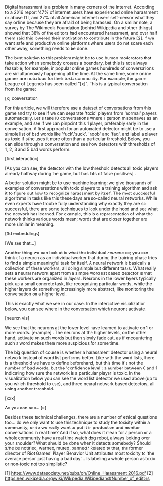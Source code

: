 Digital harassment is a problem in many corners of the internet. According to a 2016 report '47% of internet users have experienced online harassment or abuse [1], and 27% of all American internet users self-censor what they say online because they are afraid of being harassed. On a similar note, a survey by The Wikimedia Foundation (behind Wikipedia and other things) showed that 38% of the editors had encountered harassment, and over half them said this lowered their motivation to contribute in the future [2]. If we want safe and productive online platforms where users do not scare each other away, something needs to be done.

The best solution to this problem might be to use human moderators that take action when somebody crosses a boundary, but this is not always feasable; for example, in popular online games hundreds of conversations are simultaneously happening all the time. At the same time, some online games are notorious for their toxic community. For example, the game League of Legends has been called "[x]". This is a typical conversation from the game:

[x] conversation

For this article, we will therefore use a dataset of conversations from this game and try to see if we can separate 'toxic' players from 'normal' players automatically. Let's take 10 conversations where 1 person misbehaves as an example, and see if we can pinpoint this 1 player, preferably early in the conversation. A first approach for an automated detector might be to use a simple list of bad words like 'fuck','suck', 'noob' and 'fag', and label a player as toxic if s/he uses it more often than a particular threshold. Below, you can slide through a conversation and see how detectors with thresholds of 1, 2, 3 and 5 bad words perform.

[first interaction]

[As you can see, the detector with the low threshold detects all toxic players already halfway during the game, but has lots of false positives] .

A better solution might be to use machine learning: we give thousands of examples of conversations with toxic players to a training algorithm and ask it to figure out how to recognize harassment by itself. The most successful algorithms in tasks like this these days are so-called neural networks. While even experts have trouble fully understanding why exactly they are so successful, there are some techniques to look under the hood and see what the network has learned. For example, this is a representation of what the network thinks various words mean; words that are closer together are more similar in meaning.

[3d embeddings]

[We see that...]

Another thing we can look at is what the individual *neurons* do; you can think of a neuron as an individual worker that during the training phase tries to find a simple meaningful task for itself. A neural network is basically a collection of these workers, all doing simple but different tasks. What really sets a neural network apart from a simple word list based detector is that these workers are organized in *layers*. Neurons in the lower layers typically pick up a small concrete task, like recognizing particular words, while the higher layers do something increasingly more abstract, like monitoring the conversation on a higher level.

This is exactly what we see in our case. In the interactive visualization below, you can see where in the conversation which neurons activate.

[neuron vis]

We see that the neurons at the lower level have learned to activate on 1 or more words. [example] . The neurons at the higher levels, on the other hand, activate on such words but then slowly fade out, as if encountering such a word makes them more suspicious for some time.

The big question of course is whether a harassment detector using a neural network instead of word list performs better. Like with the word lists, there is a threshold we have to define beforehand, but this time it's not the number of bad words, but the 'confidence level': a number between 0 and 1 indicating how sure the network is a particular player is toxic. In the visualization below you can see the word list detector we used above (up to you which threshold to use), and three neural network based detectors, all using another threshold.

[xxx]

As you can see... [x]

Besides these technical challenges, there are a number of ethical questions too... do we only want to use this technique to study the toxicity within a community, or do we really want to put it in production and monitor conversations in real time? And if so, what does it mean for a person or a whole community have a real time watch dog robot, always looking over your shoulder? What should be done when it detects somebody? Should s/he be notified, warned, muted, banned? Related to that, the former director of Riot Games' Player Behavior Unit attributes most toxicity to 'the average person just having a bad day'... Is labeling a whole person as toxix or non-toxic not too simplistic?

 

[1]  https://www.datasociety.net/pubs/oh/Online_Harassment_2016.pdf
[2]  https://en.wikipedia.org/wiki/Wikipedia:Wikipedians#Number_of_editors
